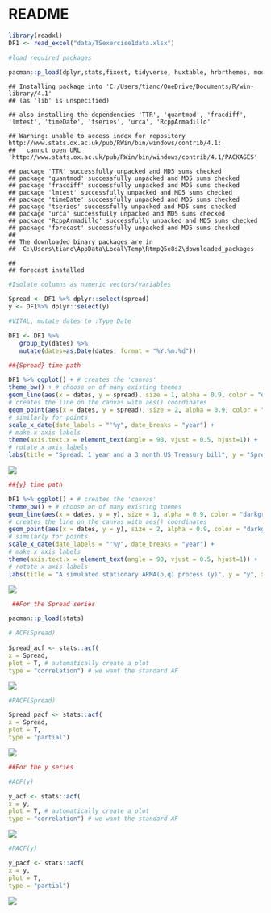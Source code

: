 README
================

``` r
library(readxl)
DF1 <- read_excel("data/TSexercise1data.xlsx")

#load required packages

pacman::p_load(dplyr,stats,fixest, tidyverse, huxtable, hrbrthemes, modelsummary, glue,forecast)
```

    ## Installing package into 'C:/Users/tianc/OneDrive/Documents/R/win-library/4.1'
    ## (as 'lib' is unspecified)

    ## also installing the dependencies 'TTR', 'quantmod', 'fracdiff', 'lmtest', 'timeDate', 'tseries', 'urca', 'RcppArmadillo'

    ## Warning: unable to access index for repository http://www.stats.ox.ac.uk/pub/RWin/bin/windows/contrib/4.1:
    ##   cannot open URL 'http://www.stats.ox.ac.uk/pub/RWin/bin/windows/contrib/4.1/PACKAGES'

    ## package 'TTR' successfully unpacked and MD5 sums checked
    ## package 'quantmod' successfully unpacked and MD5 sums checked
    ## package 'fracdiff' successfully unpacked and MD5 sums checked
    ## package 'lmtest' successfully unpacked and MD5 sums checked
    ## package 'timeDate' successfully unpacked and MD5 sums checked
    ## package 'tseries' successfully unpacked and MD5 sums checked
    ## package 'urca' successfully unpacked and MD5 sums checked
    ## package 'RcppArmadillo' successfully unpacked and MD5 sums checked
    ## package 'forecast' successfully unpacked and MD5 sums checked
    ## 
    ## The downloaded binary packages are in
    ##  C:\Users\tianc\AppData\Local\Temp\RtmpQ5e8sZ\downloaded_packages

    ## 
    ## forecast installed

``` r
#Isolate columns as numeric vectors/variables

Spread <- DF1 %>% dplyr::select(spread)
y <- DF1%>% dplyr::select(y)

#VITAL, mutate dates to :Type Date

DF1 <- DF1 %>%
   group_by(dates) %>%
   mutate(dates=as.Date(dates, format = "%Y.%m.%d"))
```

``` r
##{Spread} time path

DF1 %>% ggplot() + # creates the 'canvas'
theme_bw() + # choose on of many existing themes
geom_line(aes(x = dates, y = spread), size = 1, alpha = 0.9, color = "darkgreen") +
# creates the line on the canvas with aes() coordinates
geom_point(aes(x = dates, y = spread), size = 2, alpha = 0.9, color = "darkgreen") +
# similarly for points
scale_x_date(date_labels = "'%y", date_breaks = "year") +
# make x axis labels
theme(axis.text.x = element_text(angle = 90, vjust = 0.5, hjust=1)) +
# rotate x axis labels
labs(title = "Spread: 1 year and a 3 month US Treasury bill", y = "Spread", x = "Date")
```

![](README_files/figure-gfm/series%20plots-1.png)<!-- -->

``` r
##{y} time path

DF1 %>% ggplot() + # creates the 'canvas'
theme_bw() + # choose on of many existing themes
geom_line(aes(x = dates, y = y), size = 1, alpha = 0.9, color = "darkgreen") +
# creates the line on the canvas with aes() coordinates
geom_point(aes(x = dates, y = y), size = 2, alpha = 0.9, color = "darkgreen") +
# similarly for points
scale_x_date(date_labels = "'%y", date_breaks = "year") +
# make x axis labels
theme(axis.text.x = element_text(angle = 90, vjust = 0.5, hjust=1)) +
# rotate x axis labels
labs(title = "A simulated stationary ARMA(p,q) process (y)", y = "y", x = "Date")
```

![](README_files/figure-gfm/series%20plots-2.png)<!-- -->

``` r
 ##For the Spread series

pacman::p_load(stats)

# ACF(Spread)
 
Spread_acf <- stats::acf(
x = Spread,
plot = T, # automatically create a plot
type = "correlation") # we want the standard AF
```

![](README_files/figure-gfm/ACFs%20and%20PACFs-1.png)<!-- -->

``` r
#PACF(Spread)

Spread_pacf <- stats::acf(
x = Spread,
plot = T, 
type = "partial") 
```

![](README_files/figure-gfm/ACFs%20and%20PACFs-2.png)<!-- -->

``` r
##For the y series

#ACF(y)

y_acf <- stats::acf(
x = y,
plot = T, # automatically create a plot
type = "correlation") # we want the standard AF
```

![](README_files/figure-gfm/ACFs%20and%20PACFs-3.png)<!-- -->

``` r
#PACF(y)

y_pacf <- stats::acf(
x = y,
plot = T, 
type = "partial")
```

![](README_files/figure-gfm/ACFs%20and%20PACFs-4.png)<!-- -->
